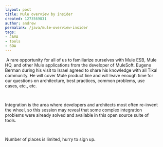 ```yaml
---
layout: post
title: Mule overview by insider
created: 1273569831
author: andrew
permalink: /java/mule-overview-insider
tags:
- JAVA
- tools
- SOA
---
```

<p>&nbsp;A rare opportunity for all of us to familiarize ourselves with Mule ESB, Mule HQ, and other Mule applications from the developer of MuleSoft. Eugene Berman during his visit to Israel agreed to share his knowledge with all Tikal community. He will cover Mule product line and will leave enough time for our questions on architecture, best practices, common problems, use cases, etc., etc.</p>
<p>&nbsp;</p>
<p>Integration is the area where developers and architects most often re-invent the wheel, so this session may reveal that some complex integration problems were already solved and available in this open source suite of tools.</p>
<p>&nbsp;</p>
<p>Number of places is limited, hurry to sign up.</p>
